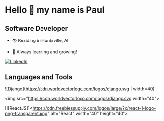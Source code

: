 # Hello :wave:  my name is Paul

## Software Developer

- :earth_americas: Residing in Huntsville, Al

- :brain: Always learning and growing!

[![LinkedIn](https://img.shields.io/badge/LinkedIn-0077B5?style=for-the-badge&logo=linkedin&logoColor=white)](https://www.linkedin.com/in/pmjohns)

## Languages and Tools

![Django](https://cdn.worldvectorlogo.com/logos/django.svg | width=40)

<img src="https://cdn.worldvectorlogo.com/logos/django.svg width="40">

[![ReactJS]]<https://cdn.freebiessupply.com/logos/large/2x/react-1-logo-png-transparent.png" alt="React" width="40" height="40">

 

